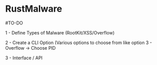# RustMalware

#TO-DO

1 - Define Types of Malware (RootKit/XSS/Overflow)

2 - Create a CLI Option (Various options to choose from like option 3 - Overflow -> Choose PID

3 - Interface / API
